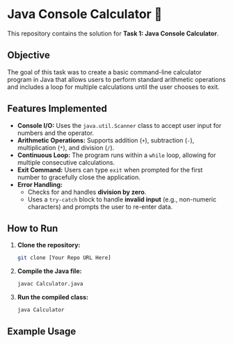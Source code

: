 # Java Console Calculator 🧮

This repository contains the solution for **Task 1: Java Console Calculator**.

## Objective

The goal of this task was to create a basic command-line calculator program in Java that allows users to perform standard arithmetic operations and includes a loop for multiple calculations until the user chooses to exit.

## Features Implemented

* **Console I/O:** Uses the `java.util.Scanner` class to accept user input for numbers and the operator.
* **Arithmetic Operations:** Supports addition (`+`), subtraction (`-`), multiplication (`*`), and division (`/`).
* **Continuous Loop:** The program runs within a `while` loop, allowing for multiple consecutive calculations.
* **Exit Command:** Users can type `exit` when prompted for the first number to gracefully close the application.
* **Error Handling:**
    * Checks for and handles **division by zero**.
    * Uses a `try-catch` block to handle **invalid input** (e.g., non-numeric characters) and prompts the user to re-enter data.

## How to Run

1.  **Clone the repository:**
    ```bash
    git clone [Your Repo URL Here]
    ```
2.  **Compile the Java file:**
    ```bash
    javac Calculator.java
    ```
3.  **Run the compiled class:**
    ```bash
    java Calculator
    ```

## Example Usage
